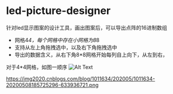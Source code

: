 # led-picture-designer
针对led显示图案的设计工具，画出图案后，可以导出点阵的16进制数组

- 网格4*4，每个网格中存在小网格为8*8 
- 支持从左上角拖拽选中，以及右下角拖拽选中
- 导出的数据含义，从右下角8*8网格开始每列自上向下，从左到右，

对于4*4网格，如图一顺序
![Alt Text](https://img2020.cnblogs.com/blog/1011634/202005/1011634-20200509153612759-873710828.gif) 

https://img2020.cnblogs.com/blog/1011634/202005/1011634-20200508185725296-633936721.png
